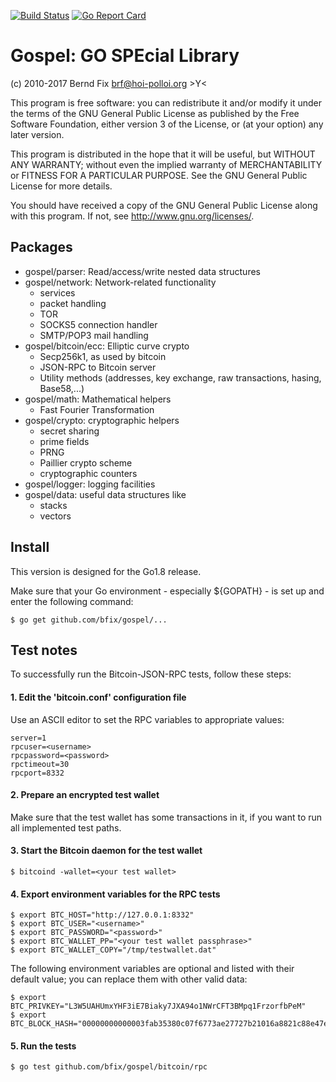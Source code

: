 
[![Build Status](https://travis-ci.org/bfix/gospel.svg?branch=master)](https://travis-ci.org/bfix/gospel)
[![Go Report Card](https://goreportcard.com/badge/github.com/bfix/gospel)](https://goreportcard.com/report/github.com/bfix/gospel)

Gospel: GO SPEcial Library
==========================

(c) 2010-2017 Bernd Fix <brf@hoi-polloi.org>   >Y<

This program is free software: you can redistribute it and/or modify
it under the terms of the GNU General Public License as published by
the Free Software Foundation, either version 3 of the License, or (at
your option) any later version.

This program is distributed in the hope that it will be useful, but
WITHOUT ANY WARRANTY; without even the implied warranty of
MERCHANTABILITY or FITNESS FOR A PARTICULAR PURPOSE.  See the GNU
General Public License for more details.

You should have received a copy of the GNU General Public License
along with this program.  If not, see <http://www.gnu.org/licenses/>.

Packages
--------

- gospel/parser: Read/access/write nested data structures
- gospel/network: Network-related functionality
    * services
    * packet handling
    * TOR
    * SOCKS5 connection handler
    * SMTP/POP3 mail handling
- gospel/bitcoin/ecc: Elliptic curve crypto
    * Secp256k1, as used by bitcoin
    * JSON-RPC to Bitcoin server
    * Utility methods (addresses, key exchange, raw
      transactions, hasing, Base58,...)
- gospel/math: Mathematical helpers
    * Fast Fourier Transformation
- gospel/crypto: cryptographic helpers
    * secret sharing
    * prime fields
    * PRNG
    * Paillier crypto scheme
    * cryptographic counters
- gospel/logger: logging facilities
- gospel/data: useful data structures like
    * stacks
    * vectors

Install
-------

This version is designed for the Go1.8 release.

Make sure that your Go environment - especially ${GOPATH} - is set up and
enter the following command:

    $ go get github.com/bfix/gospel/...
    
Test notes
----------

To successfully run the Bitcoin-JSON-RPC tests, follow these steps:

#### 1. Edit the 'bitcoin.conf' configuration file

Use an ASCII editor to set the RPC variables to appropriate values:
   
    server=1
    rpcuser=<username>
    rpcpassword=<password>
    rpctimeout=30
    rpcport=8332
   
#### 2. Prepare an encrypted test wallet

Make sure that the test wallet has some transactions in it, if you
want to run all implemented test paths.
   
#### 3. Start the Bitcoin daemon for the test wallet

    $ bitcoind -wallet=<your test wallet>

#### 4. Export environment variables for the RPC tests

    $ export BTC_HOST="http://127.0.0.1:8332"
    $ export BTC_USER="<username>"
    $ export BTC_PASSWORD="<password>"
    $ export BTC_WALLET_PP="<your test wallet passphrase>"
    $ export BTC_WALLET_COPY="/tmp/testwallet.dat"
   
   The following environment variables are optional and listed with
   their default value; you can replace them with other valid data:

    $ export BTC_PRIVKEY="L3W5UAHUmxYHF3iE7Biaky7JXA94o1NWrCFT3BMpq1FrzorfbPeM"
    $ export BTC_BLOCK_HASH="00000000000003fab35380c07f6773ae27727b21016a8821c88e47e241c86458"

#### 5. Run the tests

    $ go test github.com/bfix/gospel/bitcoin/rpc
